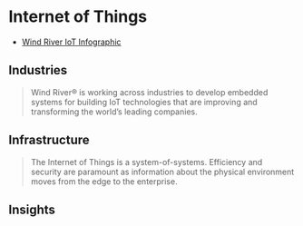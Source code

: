 # Internet of Things

- [Wind River IoT Infographic](http://www.windriver.com/iot/Wind-River-IoT-infographic.pdf)

## Industries

> Wind River® is working across industries to develop embedded systems for building IoT technologies that are improving and transforming the world’s leading companies.

## Infrastructure

> The Internet of Things is a system-of-systems. Efficiency and security are paramount as information about the physical environment moves from the edge to the enterprise.

## Insights

> 